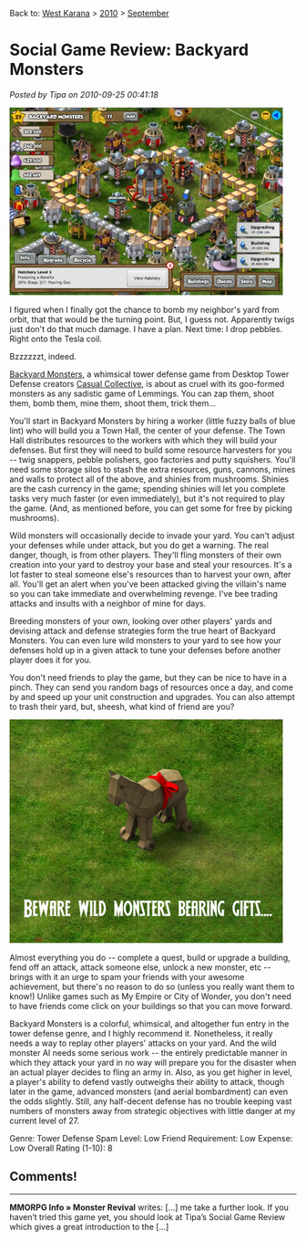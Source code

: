 Back to: [West Karana](/posts/westkarana.md) > [2010](/posts/2010/westkarana.md) > [September](./westkarana.md)
# Social Game Review: Backyard Monsters

*Posted by Tipa on 2010-09-25 00:41:18*

[![](../../../uploads/2010/09/Fullscreen-capture-9242010-91206-PM-480x329.jpg "Backyard Monsters")](../../../uploads/2010/09/Fullscreen-capture-9242010-91206-PM.jpg)

I figured when I finally got the chance to bomb my neighbor's yard from orbit, that that would be the turning point. But, I guess not. Apparently twigs just don't do that much damage. I have a plan. Next time: I drop pebbles. Right onto the Tesla coil.

Bzzzzzzt, indeed.

[Backyard Monsters](http://www.facebook.com/apps/application.php?id=342684208824), a whimsical tower defense game from Desktop Tower Defense creators [Casual Collective](http://www.casualcollective.com/), is about as cruel with its goo-formed monsters as any sadistic game of Lemmings. You can zap them, shoot them, bomb them, mine them, shoot them, trick them...

You'll start in Backyard Monsters by hiring a worker (little fuzzy balls of blue lint) who will build you a Town Hall, the center of your defense. The Town Hall distributes resources to the workers with which they will build your defenses. But first they will need to build some resource harvesters for you -- twig snappers, pebble polishers, goo factories and putty squishers. You'll need some storage silos to stash the extra resources, guns, cannons, mines and walls to protect all of the above, and shinies from mushrooms. Shinies are the cash currency in the game; spending shinies will let you complete tasks very much faster (or even immediately), but it's not required to play the game. (And, as mentioned before, you can get some for free by picking mushrooms).

Wild monsters will occasionally decide to invade your yard. You can't adjust your defenses while under attack, but you do get a warning. The real danger, though, is from other players. They'll fling monsters of their own creation into your yard to destroy your base and steal your resources. It's a lot faster to steal someone else's resources than to harvest your own, after all. You'll get an alert when you've been attacked giving the villain's name so you can take immediate and overwhelming revenge. I've bee trading attacks and insults with a neighbor of mine for days.

Breeding monsters of your own, looking over other players' yards and devising attack and defense strategies form the true heart of Backyard Monsters. You can even lure wild monsters to your yard to see how your defenses hold up in a given attack to tune your defenses before another player does it for you.

You don't need friends to play the game, but they can be nice to have in a pinch. They can send you random bags of resources once a day, and come by and speed up your unit construction and upgrades. You can also attempt to trash their yard, but, sheesh, what kind of friend are you?

![](../../../uploads/2010/09/Fullscreen-capture-9202010-73751-AM.jpg "It's okay to look gift horses in the mouth.")

Almost everything you do -- complete a quest, build or upgrade a building, fend off an attack, attack someone else, unlock a new monster, etc -- brings with it an urge to spam your friends with your awesome achievement, but there's no reason to do so (unless you really want them to know!) Unlike games such as My Empire or City of Wonder, you don't need to have friends come click on your buildings so that you can move forward.

Backyard Monsters is a colorful, whimsical, and altogether fun entry in the tower defense genre, and I highly recommend it. Nonetheless, it really needs a way to replay other players' attacks on your yard. And the wild monster AI needs some serious work -- the entirely predictable manner in which they attack your yard in no way will prepare you for the disaster when an actual player decides to fling an army in. Also, as you get higher in level, a player's ability to defend vastly outweighs their ability to attack, though later in the game, advanced monsters (and aerial bombardment) can even the odds slightly. Still, any half-decent defense has no trouble keeping vast numbers of monsters away from strategic objectives with little danger at my current level of 27.

Genre: Tower Defense
Spam Level: Low
Friend Requirement: Low
Expense: Low
Overall Rating (1-10): 8

## Comments!

---

**MMORPG Info &raquo; Monster Revival** writes: [...] me take a further look. If you haven’t tried this game yet, you should look at Tipa’s Social Game Review which gives a great introduction to the [...]

